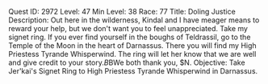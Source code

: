 Quest ID: 2972
Level: 47
Min Level: 38
Race: 77
Title: Doling Justice
Description: Out here in the wilderness, Kindal and I have meager means to reward your help, but we don't want you to feel unappreciated. Take my signet ring. If you ever find yourself in the boughs of Teldrassil, go to the Temple of the Moon in the heart of Darnassus. There you will find my High Priestess Tyrande Whisperwind. The ring will let her know that we are well and give credit to your story.$B$BWe both thank you, $N.
Objective: Take Jer'kai's Signet Ring to High Priestess Tyrande Whisperwind in Darnassus.

